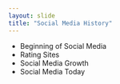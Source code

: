 ```yaml
---
layout: slide
title: "Social Media History"
---
```


* Beginning of Social Media
* Rating Sites
* Social Media Growth
* Social Media Today 
